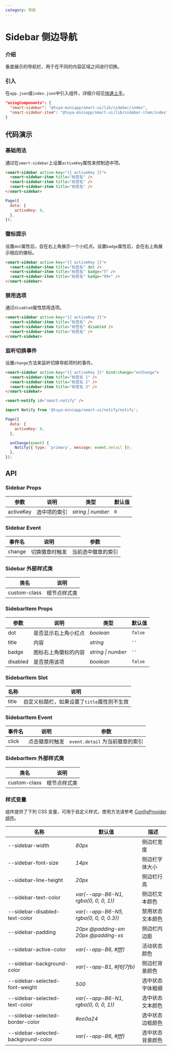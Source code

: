 ```yaml
---
category: 导航
---
```


# Sidebar 侧边导航

### 介绍

垂直展示的导航栏，用于在不同的内容区域之间进行切换。

### 引入

在`app.json`或`index.json`中引入组件，详细介绍见[快速上手](/material/smartui?comId=help-getting-started&appType=miniapp)。

```json
"usingComponents": {
  "smart-sidebar": "@tuya-miniapp/smart-ui/lib/sidebar/index",
  "smart-sidebar-item": "@tuya-miniapp/smart-ui/lib/sidebar-item/index"
}
```

## 代码演示

### 基础用法

通过在`smart-sidebar`上设置`activeKey`属性来控制选中项。

```html
<smart-sidebar active-key="{{ activeKey }}">
  <smart-sidebar-item title="标签名" />
  <smart-sidebar-item title="标签名" />
  <smart-sidebar-item title="标签名" />
</smart-sidebar>
```

```javascript
Page({
  data: {
    activeKey: 0,
  },
});
```

### 徽标提示

设置`dot`属性后，会在右上角展示一个小红点。设置`badge`属性后，会在右上角展示相应的徽标。

```html
<smart-sidebar active-key="{{ activeKey }}">
  <smart-sidebar-item title="标签名" dot />
  <smart-sidebar-item title="标签名" badge="5" />
  <smart-sidebar-item title="标签名" badge="99+" />
</smart-sidebar>
```

### 禁用选项

通过`disabled`属性禁用选项。

```html
<smart-sidebar active-key="{{ activeKey }}">
  <smart-sidebar-item title="标签名" />
  <smart-sidebar-item title="标签名" disabled />
  <smart-sidebar-item title="标签名" />
</smart-sidebar>
```

### 监听切换事件

设置`change`方法来监听切换导航项时的事件。

```html
<smart-sidebar active-key="{{ activeKey }}" bind:change="onChange">
  <smart-sidebar-item title="标签名 1" />
  <smart-sidebar-item title="标签名 2" />
  <smart-sidebar-item title="标签名 3" />
</smart-sidebar>

<smart-notify id="smart-notify" />
```

```js
import Notify from '@tuya-miniapp/smart-ui/notify/notify';

Page({
  data: {
    activeKey: 0,
  },

  onChange(event) {
    Notify({ type: 'primary', message: event.detail });
  },
});
```

## API

### Sidebar Props

| 参数      | 说明         | 类型               | 默认值 |
| --------- | ------------ | ------------------ | ------ |
| activeKey | 选中项的索引 | _string \| number_ | `0`    |

### Sidebar Event

| 事件名 | 说明           | 参数               |
| ------ | -------------- | ------------------ |
| change | 切换徽章时触发 | 当前选中徽章的索引 |

### Sidebar 外部样式类

| 类名         | 说明         |
| ------------ | ------------ |
| custom-class | 根节点样式类 |

### SidebarItem Props

| 参数  | 说明                 | 类型      | 默认值  |
| ----- | -------------------- | --------- | ------- |
| dot   | 是否显示右上角小红点 | _boolean_ | `false` |
| title | 内容                 | _string_  | `''`    |
| badge | 图标右上角徽标的内容 | _string \| number_ | `''` |
| disabled | 是否禁用该项 | _boolean_ | `false` |

### SidebarItem Slot

| 名称  | 说明                                        |
| ----- | ------------------------------------------- |
| title | 自定义标题栏，如果设置了`title`属性则不生效 |

### SidebarItem Event

| 事件名 | 说明           | 参数                            |
| ------ | -------------- | ------------------------------- |
| click  | 点击徽章时触发 | `event.detail` 为当前徽章的索引 |

### SidebarItem 外部样式类

| 类名         | 说明         |
| ------------ | ------------ |
| custom-class | 根节点样式类 |

### 样式变量

组件提供了下列 CSS 变量，可用于自定义样式，使用方法请参考 [ConfigProvider 组件](/material/smartui?comId=config-provider&appType=miniapp)。

| 名称                          | 默认值                                 | 描述 |
| ----------------------------- | -------------------------------------- | ---- |
| --sidebar-width               | _80px_                                 | 侧边栏宽度          |
| --sidebar-font-size           | _14px_                                 | 侧边栏字体大小      |
| --sidebar-line-height         | _20px_                                 | 侧边栏行高          |
| --sidebar-text-color          | _var(--app-B6-N1, rgba(0, 0, 0, 1))_   | 侧边栏文本颜色      |
| --sidebar-disabled-text-color | _var(--app-B6-N5, rgba(0, 0, 0, 0.3))_ | 禁用状态文本颜色    |
| --sidebar-padding             | _20px @padding-sm 20px @padding-xs_    | 侧边栏内边距        |
| --sidebar-active-color        | _var(--app-B6, #fff)_                  | 活动状态颜色        |
| --sidebar-background-color    | _var(--app-B1, #f6f7fb)_               | 侧边栏背景颜色      |
| --sidebar-selected-font-weight| _500_                                  | 选中状态字体粗细    |
| --sidebar-selected-text-color | _var(--app-B6-N1, rgba(0, 0, 0, 1))_   | 选中状态文本颜色    |
| --sidebar-selected-border-color| _#ee0a24_                             | 选中状态边框颜色    |
| --sidebar-selected-background-color| _var(--app-B6, #fff)_             | 选中状态背景颜色    |